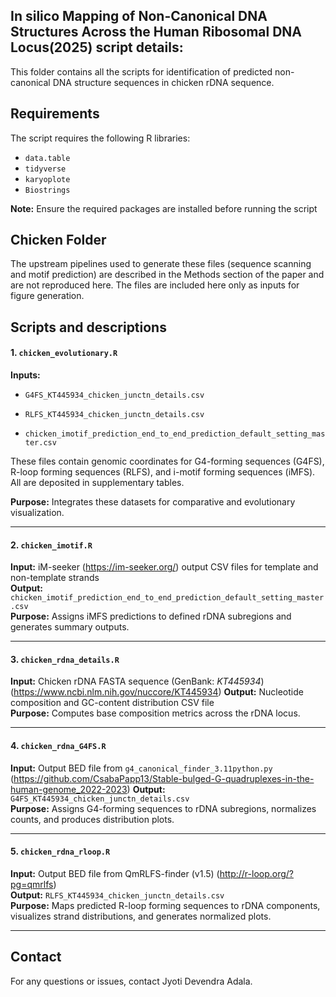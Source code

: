 
## In silico Mapping of Non-Canonical DNA Structures Across the Human Ribosomal DNA Locus(2025) script details:

This folder contains all the scripts for identification of predicted non-canonical DNA structure sequences in chicken rDNA sequence.



## Requirements

The script requires the following R libraries:
 - `data.table`
 - `tidyverse`
 - `karyoplote`
 - `Biostrings`
 

**Note:** Ensure the required packages are installed before running the script 


## Chicken Folder

The upstream pipelines used to generate these files (sequence scanning and motif prediction) are described in the Methods section of the paper and are not reproduced here. The files are included here only as inputs for figure generation.


## Scripts and descriptions

#### 1. `chicken_evolutionary.R`
**Inputs:**

- `G4FS_KT445934_chicken_junctn_details.csv`

- `RLFS_KT445934_chicken_junctn_details.csv`

- `chicken_imotif_prediction_end_to_end_prediction_default_setting_master.csv`

These files contain genomic coordinates for G4-forming sequences (G4FS), R-loop forming sequences (RLFS), and i-motif forming sequences (iMFS). All are deposited in supplementary tables.

**Purpose:** Integrates these datasets for comparative and evolutionary visualization.

---

#### 2. `chicken_imotif.R`
**Input:** iM-seeker (https://im-seeker.org/) output CSV files for template and non-template strands  
**Output:** `chicken_imotif_prediction_end_to_end_prediction_default_setting_master.csv`  
**Purpose:** Assigns iMFS predictions to defined rDNA subregions and generates summary outputs.

---

#### 3. `chicken_rdna_details.R`
**Input:** Chicken rDNA FASTA sequence (GenBank: *KT445934*)(https://www.ncbi.nlm.nih.gov/nuccore/KT445934)
**Output:** Nucleotide composition and GC-content distribution CSV file  
**Purpose:** Computes base composition metrics across the rDNA locus.

---

#### 4. `chicken_rdna_G4FS.R`
**Input:** Output BED file from `g4_canonical_finder_3.11python.py` (https://github.com/CsabaPapp13/Stable-bulged-G-quadruplexes-in-the-human-genome_2022-2023)
**Output:** `G4FS_KT445934_chicken_junctn_details.csv`  
**Purpose:** Assigns G4-forming sequences to rDNA subregions, normalizes counts, and produces distribution plots.

---

#### 5. `chicken_rdna_rloop.R`
**Input:** Output BED file from QmRLFS-finder (v1.5) (http://r-loop.org/?pg=qmrlfs)  
**Output:** `RLFS_KT445934_chicken_junctn_details.csv`  
**Purpose:** Maps predicted R-loop forming sequences to rDNA components, visualizes strand distributions, and generates normalized plots.

---


## Contact

For any questions or issues, contact Jyoti Devendra Adala.
